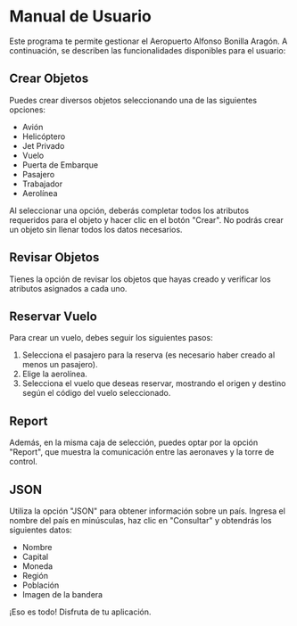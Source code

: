 # Manual de Usuario

Este programa te permite gestionar el Aeropuerto Alfonso Bonilla Aragón. A continuación, se describen las funcionalidades disponibles para el usuario:

## Crear Objetos

Puedes crear diversos objetos seleccionando una de las siguientes opciones:

- Avión
- Helicóptero
- Jet Privado
- Vuelo
- Puerta de Embarque
- Pasajero
- Trabajador
- Aerolínea

Al seleccionar una opción, deberás completar todos los atributos requeridos para el objeto y hacer clic en el botón "Crear". No podrás crear un objeto sin llenar todos los datos necesarios.

## Revisar Objetos

Tienes la opción de revisar los objetos que hayas creado y verificar los atributos asignados a cada uno.

## Reservar Vuelo

Para crear un vuelo, debes seguir los siguientes pasos:

1. Selecciona el pasajero para la reserva (es necesario haber creado al menos un pasajero).
2. Elige la aerolínea.
3. Selecciona el vuelo que deseas reservar, mostrando el origen y destino según el código del vuelo seleccionado.

## Report

Además, en la misma caja de selección, puedes optar por la opción "Report", que muestra la comunicación entre las aeronaves y la torre de control.

## JSON

Utiliza la opción "JSON" para obtener información sobre un país. Ingresa el nombre del país en minúsculas, haz clic en "Consultar" y obtendrás los siguientes datos:

- Nombre
- Capital
- Moneda
- Región
- Población
- Imagen de la bandera

¡Eso es todo! Disfruta de tu aplicación.
